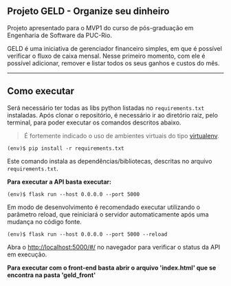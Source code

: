 ## Projeto GELD - Organize seu dinheiro
Projeto apresentado para o MVP1 do curso de pós-graduação em Engenharia de Software da PUC-Rio.

GELD é uma iniciativa de gerenciador financeiro simples, em que é possível verificar o fluxo de caixa mensal. Nesse primeiro momento, com ele é possível adicionar, remover e listar todos os seus ganhos e custos do mês.

---
## Como executar
Será necessário ter todas as libs python listadas no `requirements.txt` instaladas.
Após clonar o repositório, é necessário ir ao diretório raiz, pelo terminal, para poder executar os comandos descritos abaixo.

> É fortemente indicado o uso de ambientes virtuais do tipo [virtualenv](https://virtualenv.pypa.io/en/latest/installation.html).

```
(env)$ pip install -r requirements.txt
```

Este comando instala as dependências/bibliotecas, descritas no arquivo `requirements.txt`.

**Para executar a API basta executar:**

```
(env)$ flask run --host 0.0.0.0 --port 5000
```

Em modo de desenvolvimento é recomendado executar utilizando o parâmetro reload, que reiniciará o servidor
automaticamente após uma mudança no código fonte. 

```
(env)$ flask run --host 0.0.0.0 --port 5000 --reload
```

Abra o [http://localhost:5000/#/](http://localhost:5000/#/) no navegador para verificar o status da API em execução.

**Para executar com o front-end basta abrir o arquivo 'index.html' que se encontra na pasta 'geld_front'**
